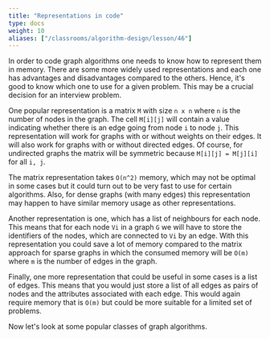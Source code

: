 ```yaml
---
title: "Representations in code"
type: docs
weight: 10
aliases: ["/classrooms/algorithm-design/lesson/46"]
---
```

In order to code graph algorithms one needs to know how to represent them in memory. There are some more widely used representations and each one has advantages and disadvantages compared to the others. Hence, it's good to know which one to use for a given problem. This may be a crucial decision for an interview problem.

One popular representation is a matrix `M` with size `n x n` where `n` is the number of nodes in the graph. The cell `M[i][j]` will contain a value indicating whether there is an edge going from node `i` to node `j`. This representation will work for graphs with or without weights on their edges. It will also work for graphs with or without directed edges. Of course, for undirected graphs the matrix will be symmetric because `M[i][j] = M[j][i]` for all `i, j`.

The matrix representation takes `O(n^2)` memory, which may not be optimal in some cases but it could turn out to be very fast to use for certain algorithms. Also, for dense graphs (with many edges) this representation may happen to have similar memory usage as other representations.

Another representation is one, which has a list of neighbours for each node. This means that for each node `Vi` in a graph `G` we will have to store the identifiers of the nodes, which are connected to `Vi` by an edge. With this representation you could save a lot of memory compared to the matrix approach for sparse graphs in which the consumed memory will be `O(m)` where `m` is the number of edges in the graph.

Finally, one more representation that could be useful in some cases is a list of edges. This means that you would just store a list of all edges as pairs of nodes and the attributes associated with each edge. This would again require memory that is `O(m)` but could be more suitable for a limited set of problems.

Now let's look at some popular classes of graph algorithms.
